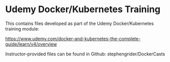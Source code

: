 # Udemy Docker/Kubernetes Training
This contains files developed as part of the Udemy Docker/Kubernetes training module:

https://www.udemy.com/docker-and-kubernetes-the-complete-guide/learn/v4/overview

Instructor-provided files can be found in Github:
stephengrider/DockerCasts

